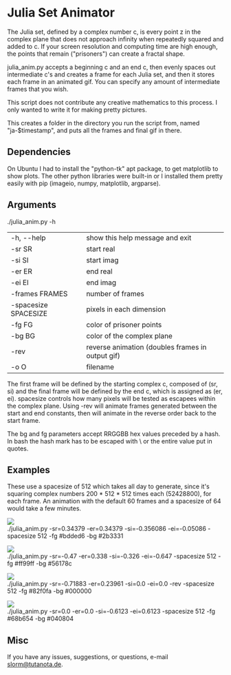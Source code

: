 # Julia Set Animator
The Julia set, defined by a complex number c, is every point z in the complex plane that does not approach infinity when repeatedly squared and added to c. If your screen resolution and computing time are high enough, the points that remain ("prisoners") can create a fractal shape.

julia_anim.py accepts a beginning c and an end c, then evenly spaces out intermediate c's and creates a frame for each Julia set, and then it stores each frame in an animated gif. You can specify any amount of intermediate frames that you wish.

This script does not contribute any creative mathematics to this process. I only wanted to write it for making pretty pictures.

This creates a folder in the directory you run the script from, named "ja-$timestamp", and puts all the frames and final gif in there.

## Dependencies
On Ubuntu I had to install the "python-tk" apt package, to get matplotlib to show plots. The other python libraries were built-in or I installed them pretty easily with pip (imageio, numpy, matplotlib, argparse).

## Arguments
./julia_anim.py -h  

|  |  |
|:---|:---|
|  -h, --help            |show this help message and exit|
|  -sr SR                |start real|
|  -si SI                |start imag|
|  -er ER                |end real|
|  -ei EI                |end imag|
|  -frames FRAMES        |number of frames|
|  -spacesize SPACESIZE  |pixels in each dimension|
|  -fg FG                |color of prisoner points|
|  -bg BG                |color of the complex plane|
|  -rev                  |reverse animation (doubles frames in output gif)|
|  -o O                  |filename|
  
  
The first frame will be defined by the starting complex c, composed of (sr, si) and the final frame will be defined by the end c, which is assigned as (er, ei). spacesize controls how many pixels will be tested as escapees within the complex plane. Using -rev will animate frames generated between the start and end constants, then will animate in the reverse order back to the start frame.

The bg and fg parameters accept RRGGBB hex values preceded by a hash. In bash the hash mark has to be escaped with \ or the entire value put in quotes.

## Examples
These use a spacesize of 512 which takes all day to generate, since it's squaring complex numbers 200 * 512 * 512 times each (52428800), for each frame. An animation with the default 60 frames and a spacesize of 64 would take a few minutes.

![](samples/a/a.gif)  
./julia_anim.py -sr=0.34379 -er=0.34379 -si=-0.356086 -ei=-0.05086 -spacesize 512 -fg \#bdded6 -bg \#2b3331  

![](samples/b/b.gif)  
./julia_anim.py -sr=-0.47 -er=0.338 -si=-0.326 -ei=-0.647 -spacesize 512 -fg \#ff99ff -bg \#56178c  

![](samples/c/c.gif)  
./julia_anim.py -sr=-0.71883 -er=0.23961 -si=0.0 -ei=0.0 -rev -spacesize 512 -fg \#82f0fa -bg \#000000  

![](samples/d/d.gif)  
./julia_anim.py -sr=0.0 -er=0.0 -si=-0.6123 -ei=0.6123 -spacesize 512 -fg \#68b654 -bg \#040804  

## Misc
If you have any issues, suggestions, or questions, e-mail slorm@tutanota.de.
